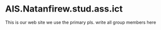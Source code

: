 # AIS.Natanfirew.stud.ass.ict
This is our web site 
we use the primary 
pls. write all group members here
